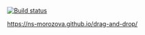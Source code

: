 [![Build status](https://ci.appveyor.com/api/projects/status/h2jmh6v3xai3rmil?svg=true)](https://ci.appveyor.com/project/ns-morozova/drag-and-drop)

https://ns-morozova.github.io/drag-and-drop/